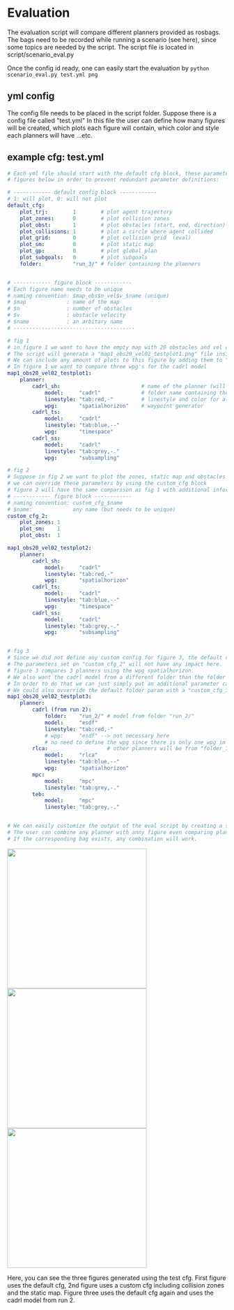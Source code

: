 # Evaluation

The evaluation script will compare different planners provided as rosbags. The bags need to be recorded while running a scenario (see here), since some topics are needed by the script. The script file is located in script/scenario_eval.py

Once the config id ready, one can easily start the evaluation by ```python scenario_eval.py test.yml png``` 


## yml config

The config file needs to be placed in the script folder. Suppose there is a config file called "test.yml"
In this file the user can define how many figures will be created, which plots each figure will contain, which color and style each planners will have ...etc.

## example cfg: test.yml

```yml
# Each yml file should start with the default cfg block, these parameters will apply to all
# figures below in order to prevent redundant parameter definitions:

# ------------ default config block ------------
# 1: will plot, 0: will not plot
default_cfg:
    plot_trj:        1        # plot agent trajectory
    plot_zones:      0        # plot collision zones
    plot_obst:       1        # plot obstacles (start, end, direction)
    plot_collisions: 1        # plot a circle where agent collided
    plot_grid:       0        # plot collision grid  (eval)
    plot_sm:         0        # plot static map
    plot_gp:         0        # plot global plan
    plot_subgoals:   0        # plot subgoals
    folder:          "run_3/" # folder containing the planners


# ------------ figure block ------------
# Each figure name needs to be unique
# naming convention: $map_obs$n_vel$v_$name (unique)
# $map             : name of the map 
# $n               : number of obstacles
# $v               : obstacle velocity
# $name            : an arbitary name
# ---------------------------------------

# fig 1
# in figure 1 we want to have the empty map with 20 obstacles and vel of 0.2
# The script will generate a "map1_obs20_vel02_testplot1.png" file inside plots/
# We can include any amount of plots to this figure by adding them to "planner"
# In figure 1 we want to compare three wpg's for the cadrl model
map1_obs20_vel02_testplot1:            
    planner:                                
        cadrl_sh:                          # name of the planner (will be used in plot legend)
            model:     "cadrl"             # folder name containing the bags for desired model
            linestyle: "tab:red,-"         # linestyle and color for all plots related to this planner
            wpg:       "spatialhorizon"    # waypoint generator
        cadrl_ts:
            model:     "cadrl"
            linestyle: "tab:blue,--"
            wpg:       "timespace"
        cadrl_ss:
            model:     "cadrl"
            linestyle: "tab:grey,-."
            wpg:       "subsampling"

# fig 2
# Suppose in fig 2 we want to plot the zones, static map and obstacles
# we can override these parameters by using the custom_cfg block
# figure 2 will have the same comparison as fig 1 with additional information
# ------------ figure block ------------
# naming convention: custom_cfg_$name
# $name:             any name (but needs to be unique)
custom_cfg_2: 
    plot_zones: 1 
    plot_sm:    1
    plot_obst:  1

map1_obs20_vel02_testplot2:
    planner:
        cadrl_sh:
            model:     "cadrl"
            linestyle: "tab:red,-"
            wpg:       "spatialhorizon"
        cadrl_ts:
            model:     "cadrl"
            linestyle: "tab:blue,--"
            wpg:       "timespace"
        cadrl_ss:
            model:     "cadrl"
            linestyle: "tab:grey,-."
            wpg:       "subsampling"


# fig 3
# Since we did not define any custom config for figure 3, the default config will be used.
# The parameters set on "custom_cfg_2" will not have any impact here.
# figure 3 compares 3 planners using the wpg spatialhorizon. 
# We also want the cadrl model from a different folder than the folder defined in the default cfg:
# In order to do that we can just simply put an additional parameter called "folder"
# We could also ovverride the default folder param with a "custom_cfg_3", but this would apply to all planners !
map1_obs20_vel02_testplot3:
    planner:
        cadrl (from run 2):
            folder:    "run_2/" # model from folder "run_2/"  
            model:     "esdf"
            linestyle: "tab:red,-"
            # wpg:     "esdf" --> not necessary here
            # no need to define the wpg since there is only one wpg in run_2/esdf  
        rlca:                   # other planners will be from "folder_3/" (see default config)
            model:     "rlca"
            linestyle: "tab:blue,--"
            wpg:       "spatialhorizon"
        mpc:
            model:     "mpc"
            linestyle: "tab:grey,-."
        teb:
            model:     "mpc"
            linestyle: "tab:grey,-."


# We can easily customize the output of the eval script by creating a similar yml config. 
# The user can combine any planner with anny figure even comparing planners from different runs.
# If the corresponding bag exists, any combination will work.
```
<!-- <img width="400" height="400" src="/arena_navigation/arena_local_planner/evaluation/plots/test_plots/map1_obs20_vel02_testplot1.png">
<img width="400" height="400" src="/arena_navigation/arena_local_planner/evaluation/plots/test_plots/map1_obs20_vel02_testplot2.png">
<img width="400" height="400" src="/arena_navigation/arena_local_planner/evaluation/plots/test_plots/map1_obs20_vel02_testplot3.png"> -->

<p float="left">
  <img src="/arena_navigation/arena_local_planner/evaluation/plots/test_plots/map1_obs20_vel02_testplot1.png" width="320" />
  <img src="/arena_navigation/arena_local_planner/evaluation/plots/test_plots/map1_obs20_vel02_testplot2.png" width="320" /> 
  <img src="/arena_navigation/arena_local_planner/evaluation/plots/test_plots/map1_obs20_vel02_testplot3.png" width="320" />
</p>

Here, you can see the three figures generated using the test cfg. First figure uses the default cfg, 2nd figure uses a custom cfg including collision zones and the static map. Figure three uses the default cfg again and uses the cadrl model from run 2. 